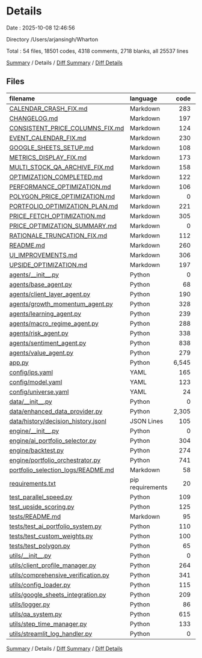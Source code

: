 # Details

Date : 2025-10-08 12:46:56

Directory /Users/arjansingh/Wharton

Total : 54 files,  18501 codes, 4318 comments, 2718 blanks, all 25537 lines

[Summary](results.md) / Details / [Diff Summary](diff.md) / [Diff Details](diff-details.md)

## Files
| filename | language | code | comment | blank | total |
| :--- | :--- | ---: | ---: | ---: | ---: |
| [CALENDAR\_CRASH\_FIX.md](/CALENDAR_CRASH_FIX.md) | Markdown | 283 | 0 | 78 | 361 |
| [CHANGELOG.md](/CHANGELOG.md) | Markdown | 197 | 0 | 47 | 244 |
| [CONSISTENT\_PRICE\_COLUMNS\_FIX.md](/CONSISTENT_PRICE_COLUMNS_FIX.md) | Markdown | 124 | 0 | 34 | 158 |
| [EVENT\_CALENDAR\_FIX.md](/EVENT_CALENDAR_FIX.md) | Markdown | 230 | 0 | 69 | 299 |
| [GOOGLE\_SHEETS\_SETUP.md](/GOOGLE_SHEETS_SETUP.md) | Markdown | 108 | 0 | 46 | 154 |
| [METRICS\_DISPLAY\_FIX.md](/METRICS_DISPLAY_FIX.md) | Markdown | 173 | 0 | 51 | 224 |
| [MULTI\_STOCK\_QA\_ARCHIVE\_FIX.md](/MULTI_STOCK_QA_ARCHIVE_FIX.md) | Markdown | 158 | 0 | 41 | 199 |
| [OPTIMIZATION\_COMPLETED.md](/OPTIMIZATION_COMPLETED.md) | Markdown | 122 | 0 | 29 | 151 |
| [PERFORMANCE\_OPTIMIZATION.md](/PERFORMANCE_OPTIMIZATION.md) | Markdown | 106 | 0 | 38 | 144 |
| [POLYGON\_PRICE\_OPTIMIZATION.md](/POLYGON_PRICE_OPTIMIZATION.md) | Markdown | 0 | 0 | 1 | 1 |
| [PORTFOLIO\_OPTIMIZATION\_PLAN.md](/PORTFOLIO_OPTIMIZATION_PLAN.md) | Markdown | 221 | 0 | 65 | 286 |
| [PRICE\_FETCH\_OPTIMIZATION.md](/PRICE_FETCH_OPTIMIZATION.md) | Markdown | 305 | 0 | 86 | 391 |
| [PRICE\_OPTIMIZATION\_SUMMARY.md](/PRICE_OPTIMIZATION_SUMMARY.md) | Markdown | 0 | 0 | 1 | 1 |
| [RATIONALE\_TRUNCATION\_FIX.md](/RATIONALE_TRUNCATION_FIX.md) | Markdown | 112 | 0 | 29 | 141 |
| [README.md](/README.md) | Markdown | 260 | 0 | 73 | 333 |
| [UI\_IMPROVEMENTS.md](/UI_IMPROVEMENTS.md) | Markdown | 306 | 0 | 105 | 411 |
| [UPSIDE\_OPTIMIZATION.md](/UPSIDE_OPTIMIZATION.md) | Markdown | 197 | 0 | 64 | 261 |
| [agents/\_\_init\_\_.py](/agents/__init__.py) | Python | 0 | 1 | 0 | 1 |
| [agents/base\_agent.py](/agents/base_agent.py) | Python | 68 | 40 | 19 | 127 |
| [agents/client\_layer\_agent.py](/agents/client_layer_agent.py) | Python | 190 | 72 | 51 | 313 |
| [agents/growth\_momentum\_agent.py](/agents/growth_momentum_agent.py) | Python | 328 | 41 | 43 | 412 |
| [agents/learning\_agent.py](/agents/learning_agent.py) | Python | 239 | 46 | 67 | 352 |
| [agents/macro\_regime\_agent.py](/agents/macro_regime_agent.py) | Python | 288 | 75 | 61 | 424 |
| [agents/risk\_agent.py](/agents/risk_agent.py) | Python | 338 | 130 | 62 | 530 |
| [agents/sentiment\_agent.py](/agents/sentiment_agent.py) | Python | 838 | 720 | 59 | 1,617 |
| [agents/value\_agent.py](/agents/value_agent.py) | Python | 279 | 43 | 44 | 366 |
| [app.py](/app.py) | Python | 6,545 | 1,857 | 309 | 8,711 |
| [config/ips.yaml](/config/ips.yaml) | YAML | 165 | 0 | 1 | 166 |
| [config/model.yaml](/config/model.yaml) | YAML | 123 | 17 | 14 | 154 |
| [config/universe.yaml](/config/universe.yaml) | YAML | 24 | 12 | 4 | 40 |
| [data/\_\_init\_\_.py](/data/__init__.py) | Python | 0 | 1 | 0 | 1 |
| [data/enhanced\_data\_provider.py](/data/enhanced_data_provider.py) | Python | 2,305 | 314 | 305 | 2,924 |
| [data/history/decision\_history.jsonl](/data/history/decision_history.jsonl) | JSON Lines | 105 | 0 | 1 | 106 |
| [engine/\_\_init\_\_.py](/engine/__init__.py) | Python | 0 | 1 | 0 | 1 |
| [engine/ai\_portfolio\_selector.py](/engine/ai_portfolio_selector.py) | Python | 304 | 250 | 62 | 616 |
| [engine/backtest.py](/engine/backtest.py) | Python | 274 | 62 | 73 | 409 |
| [engine/portfolio\_orchestrator.py](/engine/portfolio_orchestrator.py) | Python | 741 | 161 | 168 | 1,070 |
| [portfolio\_selection\_logs/README.md](/portfolio_selection_logs/README.md) | Markdown | 58 | 0 | 20 | 78 |
| [requirements.txt](/requirements.txt) | pip requirements | 20 | 7 | 7 | 34 |
| [test\_parallel\_speed.py](/test_parallel_speed.py) | Python | 109 | 13 | 31 | 153 |
| [test\_upside\_scoring.py](/test_upside_scoring.py) | Python | 125 | 7 | 5 | 137 |
| [tests/README.md](/tests/README.md) | Markdown | 95 | 0 | 31 | 126 |
| [tests/test\_ai\_portfolio\_system.py](/tests/test_ai_portfolio_system.py) | Python | 110 | 10 | 23 | 143 |
| [tests/test\_custom\_weights.py](/tests/test_custom_weights.py) | Python | 100 | 19 | 21 | 140 |
| [tests/test\_polygon.py](/tests/test_polygon.py) | Python | 65 | 9 | 24 | 98 |
| [utils/\_\_init\_\_.py](/utils/__init__.py) | Python | 0 | 1 | 0 | 1 |
| [utils/client\_profile\_manager.py](/utils/client_profile_manager.py) | Python | 264 | 53 | 48 | 365 |
| [utils/comprehensive\_verification.py](/utils/comprehensive_verification.py) | Python | 341 | 100 | 86 | 527 |
| [utils/config\_loader.py](/utils/config_loader.py) | Python | 115 | 17 | 24 | 156 |
| [utils/google\_sheets\_integration.py](/utils/google_sheets_integration.py) | Python | 209 | 90 | 59 | 358 |
| [utils/logger.py](/utils/logger.py) | Python | 86 | 24 | 23 | 133 |
| [utils/qa\_system.py](/utils/qa_system.py) | Python | 615 | 91 | 80 | 786 |
| [utils/step\_time\_manager.py](/utils/step_time_manager.py) | Python | 133 | 34 | 35 | 202 |
| [utils/streamlit\_log\_handler.py](/utils/streamlit_log_handler.py) | Python | 0 | 0 | 1 | 1 |

[Summary](results.md) / Details / [Diff Summary](diff.md) / [Diff Details](diff-details.md)